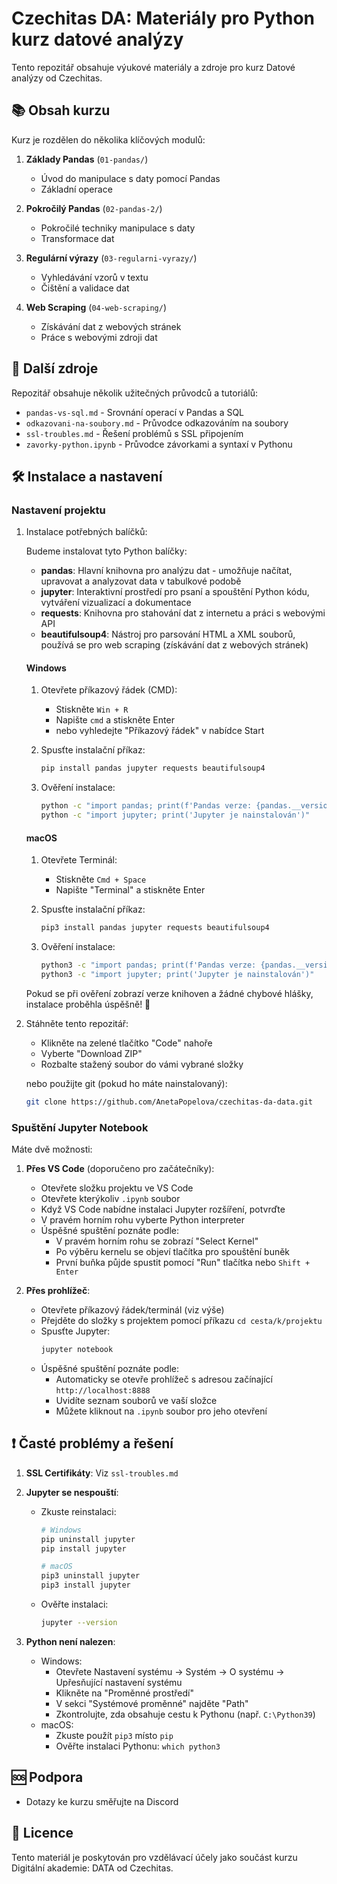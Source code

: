 # Czechitas DA: Materiály pro Python kurz datové analýzy

Tento repozitář obsahuje výukové materiály a zdroje pro kurz Datové analýzy od Czechitas. 

## 📚 Obsah kurzu

Kurz je rozdělen do několika klíčových modulů:

1. **Základy Pandas** (`01-pandas/`)
   - Úvod do manipulace s daty pomocí Pandas
   - Základní operace

2. **Pokročilý Pandas** (`02-pandas-2/`)
   - Pokročilé techniky manipulace s daty
   - Transformace dat

3. **Regulární výrazy** (`03-regularni-vyrazy/`)
   - Vyhledávání vzorů v textu
   - Čištění a validace dat

4. **Web Scraping** (`04-web-scraping/`)
   - Získávání dat z webových stránek
   - Práce s webovými zdroji dat

## 📝 Další zdroje

Repozitář obsahuje několik užitečných průvodců a tutoriálů:

- `pandas-vs-sql.md` - Srovnání operací v Pandas a SQL
- `odkazovani-na-soubory.md` - Průvodce odkazováním na soubory
- `ssl-troubles.md` - Řešení problémů s SSL připojením
- `zavorky-python.ipynb` - Průvodce závorkami a syntaxí v Pythonu

## 🛠️ Instalace a nastavení

### Nastavení projektu

1. Instalace potřebných balíčků:

   Budeme instalovat tyto Python balíčky:
   - **pandas**: Hlavní knihovna pro analýzu dat - umožňuje načítat, upravovat a analyzovat data v tabulkové podobě
   - **jupyter**: Interaktivní prostředí pro psaní a spouštění Python kódu, vytváření vizualizací a dokumentace
   - **requests**: Knihovna pro stahování dat z internetu a práci s webovými API
   - **beautifulsoup4**: Nástroj pro parsování HTML a XML souborů, používá se pro web scraping (získávání dat z webových stránek)

   #### Windows
   1. Otevřete příkazový řádek (CMD):
      - Stiskněte `Win + R`
      - Napište `cmd` a stiskněte Enter
      - nebo vyhledejte "Příkazový řádek" v nabídce Start

   2. Spusťte instalační příkaz:
      ```bash
      pip install pandas jupyter requests beautifulsoup4
      ```

   3. Ověření instalace:
      ```bash
      python -c "import pandas; print(f'Pandas verze: {pandas.__version__}')"
      python -c "import jupyter; print('Jupyter je nainstalován')"
      ```

   #### macOS
   1. Otevřete Terminál:
      - Stiskněte `Cmd + Space`
      - Napište "Terminal" a stiskněte Enter

   2. Spusťte instalační příkaz:
      ```bash
      pip3 install pandas jupyter requests beautifulsoup4 
      ```

   3. Ověření instalace:
      ```bash
      python3 -c "import pandas; print(f'Pandas verze: {pandas.__version__}')"
      python3 -c "import jupyter; print('Jupyter je nainstalován')"
      ```

   Pokud se při ověření zobrazí verze knihoven a žádné chybové hlášky, instalace proběhla úspěšně! 🎉


2. Stáhněte tento repozitář:
   - Klikněte na zelené tlačítko "Code" nahoře
   - Vyberte "Download ZIP"
   - Rozbalte stažený soubor do vámi vybrané složky
   
   nebo použijte git (pokud ho máte nainstalovaný):
   ```bash
   git clone https://github.com/AnetaPopelova/czechitas-da-data.git
   ```

### Spuštění Jupyter Notebook

Máte dvě možnosti:

1. **Přes VS Code** (doporučeno pro začátečníky):
   - Otevřete složku projektu ve VS Code
   - Otevřete kterýkoliv `.ipynb` soubor
   - Když VS Code nabídne instalaci Jupyter rozšíření, potvrďte
   - V pravém horním rohu vyberte Python interpreter
   - Úspěšné spuštění poznáte podle:
     - V pravém horním rohu se zobrazí "Select Kernel"
     - Po výběru kernelu se objeví tlačítka pro spouštění buněk
     - První buňka půjde spustit pomocí "Run" tlačítka nebo `Shift + Enter`

2. **Přes prohlížeč**:
   - Otevřete příkazový řádek/terminál (viz výše)
   - Přejděte do složky s projektem pomocí příkazu `cd cesta/k/projektu`
   - Spusťte Jupyter:
     ```bash
     jupyter notebook
     ```
   - Úspěšné spuštění poznáte podle:
     - Automaticky se otevře prohlížeč s adresou začínající `http://localhost:8888`
     - Uvidíte seznam souborů ve vaší složce
     - Můžete kliknout na `.ipynb` soubor pro jeho otevření

## ❗ Časté problémy a řešení

1. **SSL Certifikáty**: Viz `ssl-troubles.md`

2. **Jupyter se nespouští**: 
   - Zkuste reinstalaci:
     ```bash
     # Windows
     pip uninstall jupyter
     pip install jupyter

     # macOS
     pip3 uninstall jupyter
     pip3 install jupyter
     ```
   - Ověřte instalaci:
     ```bash
     jupyter --version
     ```

3. **Python není nalezen**: 
   - Windows: 
     - Otevřete Nastavení systému → Systém → O systému → Upřesňující nastavení systému
     - Klikněte na "Proměnné prostředí"
     - V sekci "Systémové proměnné" najděte "Path"
     - Zkontrolujte, zda obsahuje cestu k Pythonu (např. `C:\Python39`)
   - macOS: 
     - Zkuste použít `pip3` místo `pip`
     - Ověřte instalaci Pythonu: `which python3`

## 🆘 Podpora

- Dotazy ke kurzu směřujte na Discord

## 📄 Licence

Tento materiál je poskytován pro vzdělávací účely jako součást kurzu Digitální akademie: DATA od Czechitas.
